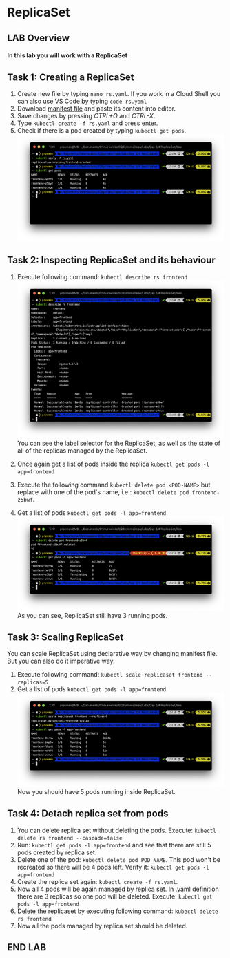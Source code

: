 <br><br>
<br><br>
<br><br>

# ReplicaSet

## LAB Overview

#### In this lab you will work with a ReplicaSet

## Task 1: Creating a ReplicaSet 

1. Create new file by typing ``nano rs.yaml``. If you work in a Cloud Shell you can also use VS Code by typing ``code rs.yaml``
2. Download [manifest file](./files/rs.yaml) and paste its content into editor.
3. Save changes by pressing *CTRL+O* and *CTRL-X*.
4. Type ``kubectl create -f rs.yaml`` and press enter.
5. Check if there is a pod created by typing ``kubectl get pods``.
![img](./img/replicaset1.png)

## Task 2: Inspecting ReplicaSet and its behaviour

1. Execute following command:
``
kubectl describe rs frontend
``
![img](./img/replicaset2.png)
You can see the label selector for the ReplicaSet, as well as the state of all of the replicas managed by the ReplicaSet.

2. Once again get a list of pods inside the replica ``kubectl get pods -l app=frontend``
3. Execute the following command ``kubectl delete pod <POD-NAME>`` but replace *<POD-NAME>* with one of the pod's name, i.e.: ``kubectl delete pod frontend-z5bwf``.
3. Get a list of pods ``kubectl get pods -l app=frontend``
![img](./img/replicaset3.png)
As you can see, ReplicaSet still have 3 running pods.

## Task 3: Scaling ReplicaSet

You can scale ReplicaSet using declarative way by changing manifest file. But you can also do it imperative way.

1. Execute following command:
``
kubectl scale replicaset frontend --replicas=5
``
2. Get a list of pods `kubectl get pods -l app=frontend`
![img](./img/replicaset4.png)
Now you should have 5 pods running inside ReplicaSet.

## Task 4: Detach replica set from pods
1. You can delete replica set without deleting the pods. Execute: `kubectl delete rs frontend --cascade=false`
2. Run: `kubectl get pods -l app=frontend` and see that there are still 5 pods created by replica set.
3. Delete one of the pod: `kubectl delete pod POD_NAME`. This pod won't be recreated so there will be 4 pods left. Verify it: `kubectl get pods -l app=frontend`
4. Create the replica set again: `kubectl create -f rs.yaml`. 
5. Now all 4 pods will be again managed by replica set. In .yaml definition there are 3 replicas so one pod will be deleted. Execute: `kubectl get pods -l app=frontend`
6. Delete the replicaset by executing following command:
`
kubectl delete rs frontend
`
7. Now all the pods managed by replica set should be deleted.
## END LAB